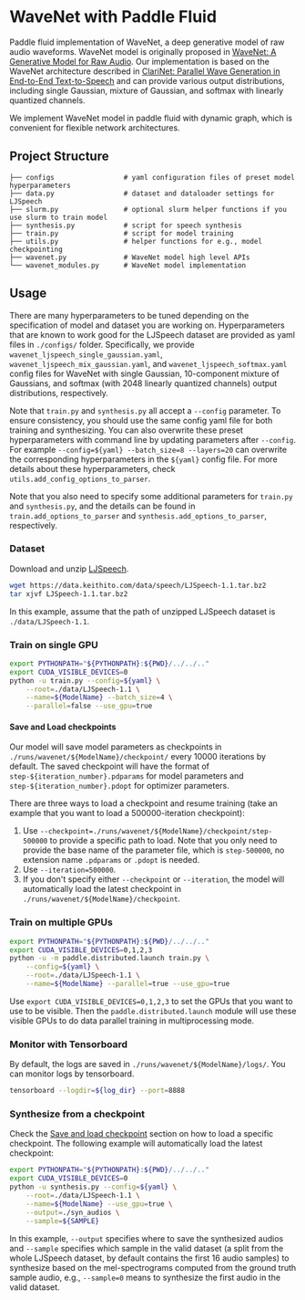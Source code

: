 # WaveNet with Paddle Fluid

Paddle fluid implementation of WaveNet, a deep generative model of raw audio waveforms.
WaveNet model is originally proposed in [WaveNet: A Generative Model for Raw Audio](https://arxiv.org/abs/1609.03499).
Our implementation is based on the WaveNet architecture described in [ClariNet: Parallel Wave Generation in End-to-End Text-to-Speech](https://arxiv.org/abs/1807.07281) and can provide various output distributions, including single Gaussian, mixture of Gaussian, and softmax with linearly quantized channels. 

We implement WaveNet model in paddle fluid with dynamic graph, which is convenient for flexible network architectures.

## Project Structure
```text
├── configs                 # yaml configuration files of preset model hyperparameters
├── data.py                 # dataset and dataloader settings for LJSpeech
├── slurm.py                # optional slurm helper functions if you use slurm to train model
├── synthesis.py            # script for speech synthesis
├── train.py                # script for model training
├── utils.py                # helper functions for e.g., model checkpointing
├── wavenet.py              # WaveNet model high level APIs
└── wavenet_modules.py      # WaveNet model implementation
```

## Usage

There are many hyperparameters to be tuned depending on the specification of model and dataset you are working on. Hyperparameters that are known to work good for the LJSpeech dataset are provided as yaml files in `./configs/` folder. Specifically, we provide `wavenet_ljspeech_single_gaussian.yaml`, `wavenet_ljspeech_mix_gaussian.yaml`, and `wavenet_ljspeech_softmax.yaml` config files for WaveNet with single Gaussian, 10-component mixture of Gaussians, and softmax (with 2048 linearly quantized channels) output distributions, respectively.

Note that `train.py` and `synthesis.py` all accept a `--config` parameter. To ensure consistency, you should use the same config yaml file for both training and synthesizing. You can also overwrite these preset hyperparameters with command line by updating parameters after `--config`. For example `--config=${yaml} --batch_size=8 --layers=20` can overwrite the corresponding hyperparameters in the `${yaml}` config file. For more details about these hyperparameters, check `utils.add_config_options_to_parser`.

Note that you also need to specify some additional parameters for `train.py` and `synthesis.py`, and the details can be found in `train.add_options_to_parser` and `synthesis.add_options_to_parser`, respectively.

### Dataset

Download and unzip [LJSpeech](https://keithito.com/LJ-Speech-Dataset/).

```bash
wget https://data.keithito.com/data/speech/LJSpeech-1.1.tar.bz2
tar xjvf LJSpeech-1.1.tar.bz2
```

In this example, assume that the path of unzipped LJSpeech dataset is `./data/LJSpeech-1.1`.

### Train on single GPU

```bash
export PYTHONPATH="${PYTHONPATH}:${PWD}/../../.."
export CUDA_VISIBLE_DEVICES=0
python -u train.py --config=${yaml} \
    --root=./data/LJSpeech-1.1 \
    --name=${ModelName} --batch_size=4 \
    --parallel=false --use_gpu=true
```

#### Save and Load checkpoints

Our model will save model parameters as checkpoints in `./runs/wavenet/${ModelName}/checkpoint/` every 10000 iterations by default.
The saved checkpoint will have the format of `step-${iteration_number}.pdparams` for model parameters and `step-${iteration_number}.pdopt` for optimizer parameters. 

There are three ways to load a checkpoint and resume training (take an example that you want to load a 500000-iteration checkpoint):
1. Use `--checkpoint=./runs/wavenet/${ModelName}/checkpoint/step-500000` to provide a specific path to load. Note that you only need to provide the base name of the parameter file, which is `step-500000`, no extension name `.pdparams` or `.pdopt` is needed. 
2. Use `--iteration=500000`.
3. If you don't specify either `--checkpoint` or `--iteration`, the model will automatically load the latest checkpoint in `./runs/wavenet/${ModelName}/checkpoint`.

### Train on multiple GPUs

```bash
export PYTHONPATH="${PYTHONPATH}:${PWD}/../../.."
export CUDA_VISIBLE_DEVICES=0,1,2,3
python -u -m paddle.distributed.launch train.py \
    --config=${yaml} \
    --root=./data/LJSpeech-1.1 \
    --name=${ModelName} --parallel=true --use_gpu=true
```

Use `export CUDA_VISIBLE_DEVICES=0,1,2,3` to set the GPUs that you want to use to be visible. Then the `paddle.distributed.launch` module will use these visible GPUs to do data parallel training in multiprocessing mode.

### Monitor with Tensorboard

By default, the logs are saved in `./runs/wavenet/${ModelName}/logs/`. You can monitor logs by tensorboard.

```bash
tensorboard --logdir=${log_dir} --port=8888
```

### Synthesize from a checkpoint

Check the [Save and load checkpoint](#save-and-load-checkpoints) section on how to load a specific checkpoint.
The following example will automatically load the latest checkpoint:

```bash
export PYTHONPATH="${PYTHONPATH}:${PWD}/../../.."
export CUDA_VISIBLE_DEVICES=0
python -u synthesis.py --config=${yaml} \
    --root=./data/LJSpeech-1.1 \
    --name=${ModelName} --use_gpu=true \
    --output=./syn_audios \
    --sample=${SAMPLE} 
```

In this example, `--output` specifies where to save the synthesized audios and `--sample` specifies which sample in the valid dataset (a split from the whole LJSpeech dataset, by default contains the first 16 audio samples) to synthesize based on the mel-spectrograms computed from the ground truth sample audio, e.g., `--sample=0` means to synthesize the first audio in the valid dataset.
